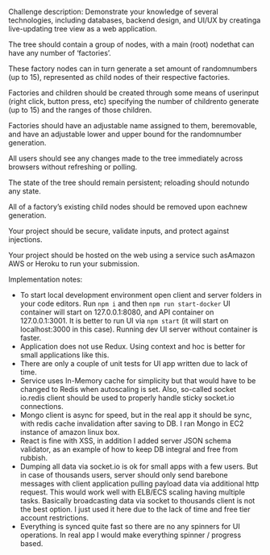 Challenge description:
Demonstrate​ ​your​ ​knowledge​ ​of​ ​several​ ​technologies,​ ​including​ ​databases,​ ​backend​ ​design,​ ​and​ ​UI/UX​ ​by creating​ ​a​ ​live-updating​ ​tree​ ​view​ ​as​ ​a​ ​web​ ​application.

The​ ​tree​ ​should​ ​contain​ ​a​ ​group​ ​of​ ​nodes,​ ​with​ ​a main​ ​(root)​ ​node​ ​that​ ​can​ ​have​ ​any​ ​number​ ​of ‘factories’.

These​ ​factory​ ​nodes​ ​can​ ​in​ ​turn​ ​generate​ ​a​ ​set amount​ ​of​ ​random​ ​numbers​ ​(up​ ​to​ ​15), represented​ ​as​ ​child​ ​nodes​ ​of​ ​their​ ​respective factories.

Factories​ ​and​ ​children​ ​should​ ​be​ ​created through​ ​some​ ​means​ ​of​ ​user​ ​input​ ​(right​ ​click, button​ ​press,​ ​etc)​ ​specifying​ ​the​ ​number​ ​of children​ ​to​ ​generate​ ​(up​ ​to​ ​15)​ ​and​ ​the​ ​ranges​ ​of those​ ​children.

Factories​ ​should​ ​have​ ​an​ ​adjustable​ ​name assigned​ ​to​ ​them,​ ​be​ ​removable,​ ​and​ ​have​ ​an adjustable​ ​lower​ ​and​ ​upper​ ​bound​ ​for​ ​the random​ ​number​ ​generation.

All​ ​users​ ​should​ ​see​ ​any​ ​changes​ ​made​ ​to the​ ​tree​ ​immediately​ ​across​ ​browsers without​ ​refreshing​ ​or​ ​polling.

The​ ​state​ ​of​ ​the​ ​tree​ ​should​ ​remain persistent;​ ​reloading​ ​should​ ​not​ ​undo​ ​any state.

All​ ​of​ ​a​ ​factory’s​ ​existing​ ​child​ ​nodes​ ​should be​ ​removed​ ​upon​ ​each​ ​new​ ​generation.

Your​ ​project​ ​should​ ​be​ ​secure,​ ​validate inputs,​ ​and​ ​protect​ ​against​ ​injections.

Your​ ​project​ ​should​ ​be​ ​hosted​ ​on​ ​the​ ​web using​ ​a​ ​service​ ​such​ ​as​ ​Amazon​ ​AWS​ ​or Heroku​ ​to​ ​run​ ​your​ ​submission.

Implementation notes:
* To start local development environment open client and server folders in your code editors. Run `npm i` and then `npm run start-docker`
UI container will start on 127.0.0.1:8080, and API container on 127.0.0.1:3001. It is better to run UI via `npm start`
(it will start on localhost:3000 in this case). Running dev UI server without container is faster.
* Application does not use Redux. Using context and hoc is better for small applications like this.
* There are only a couple of unit tests for UI app written due to lack of time.
* Service uses In-Memory cache for simplicity but that would have to be changed to Redis when autoscaling is set. Also, so-called socket io.redis client should be used to properly handle sticky socket.io connections.
* Mongo client is async for speed, but in the real app it should be sync, with redis cache invalidation after saving to DB. I ran Mongo in EC2 instance of amazon linux box.
* React is fine with XSS, in addition I added server JSON schema validator, as an example of how to keep DB integral and free from rubbish.
* Dumping all data via socket.io is ok for small apps with a few users. But in case of thousands users, server should only send barebone messages with client application pulling payload data via additional http request. This would work well with ELB/ECS scaling having multiple tasks. Basically broadcasting data via socket to thousands client is not the best option. I just used it here due to the lack of time and free tier account restrictions.
* Everything is synced quite fast so there are no any spinners for UI operations. In real app I would make everything spinner / progress based.

